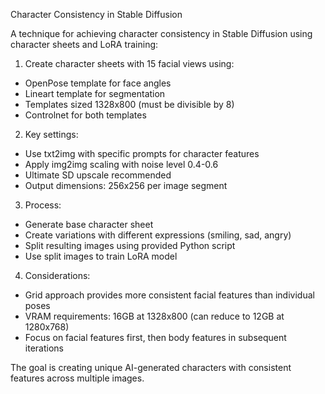 Character Consistency in Stable Diffusion

A technique for achieving character consistency in Stable Diffusion using character sheets and LoRA training:

1. Create character sheets with 15 facial views using:
- OpenPose template for face angles
- Lineart template for segmentation
- Templates sized 1328x800 (must be divisible by 8)
- Controlnet for both templates

2. Key settings:
- Use txt2img with specific prompts for character features
- Apply img2img scaling with noise level 0.4-0.6
- Ultimate SD upscale recommended
- Output dimensions: 256x256 per image segment

3. Process:
- Generate base character sheet
- Create variations with different expressions (smiling, sad, angry)
- Split resulting images using provided Python script
- Use split images to train LoRA model

4. Considerations:
- Grid approach provides more consistent facial features than individual poses
- VRAM requirements: 16GB at 1328x800 (can reduce to 12GB at 1280x768)
- Focus on facial features first, then body features in subsequent iterations

The goal is creating unique AI-generated characters with consistent features across multiple images.
